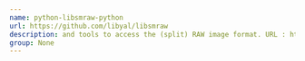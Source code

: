 ```yaml
---
name: python-libsmraw-python
url: https://github.com/libyal/libsmraw
description: and tools to access the (split) RAW image format. URL : https://github.com/libyal/libsmraw Groups : None
group: None
---
```

